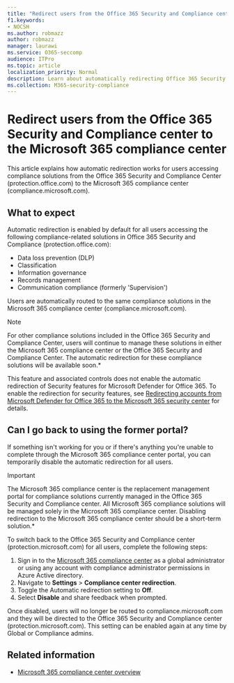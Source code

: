 ```yaml
---
title: "Redirect users from the Office 365 Security and Compliance center to the Microsoft 365 compliance center"
f1.keywords:
- NOCSH
ms.author: robmazz
author: robmazz
manager: laurawi
ms.service: O365-seccomp
audience: ITPro
ms.topic: article
localization_priority: Normal
description: Learn about automatically redirecting Office 365 Security and Compliance center users to the Microsoft 365 compliance center..
ms.collection: M365-security-compliance
---
```


# Redirect users from the Office 365 Security and Compliance center to the Microsoft 365 compliance center

This article explains how automatic redirection works for users accessing compliance solutions from the Office 365 Security and Compliance Center (protection.office.com) to the Microsoft 365 compliance center (compliance.microsoft.com).

## What to expect

Automatic redirection is enabled by default for all users accessing the following compliance-related solutions in Office 365 Security and Compliance (protection.office.com):

- Data loss prevention (DLP)
- Classification
- Information governance
- Records management
- Communication compliance (formerly 'Supervision')

Users are automatically routed to the same compliance solutions in the Microsoft 365 compliance center (compliance.microsoft.com).

>[!NOTE]
>For other compliance solutions included in the Office 365 Security and Compliance Center, users will continue to manage these solutions in either the Microsoft 365 compliance center or the Office 365 Security and Compliance Center. The automatic redirection for these compliance solutions will be available soon.*

This feature and associated controls does not enable the automatic redirection of Security features for Microsoft Defender for Office 365. To enable the redirection for security features, see [Redirecting accounts from Microsoft Defender for Office 365 to the Microsoft 365 security center](/microsoft-365/security/defender/microsoft-365-security-mdo-redirection) for details.

## Can I go back to using the former portal?

If something isn't working for you or if there's anything you're unable to complete through the Microsoft 365 compliance center portal, you can temporarily disable the automatic redirection for all users.

>[!IMPORTANT]
>The Microsoft 365 compliance center is the replacement management portal for compliance solutions currently managed in the Office 365 Security and Compliance center. All Microsoft 365 compliance solutions will be managed solely in the Microsoft 365 compliance center. Disabling redirection to the Microsoft 365 compliance center should be a short-term solution.*

To switch back to the Office 365 Security and Compliance center (protection.microsoft.com) for all users, complete the following steps:

1. Sign in to the [Microsoft 365 compliance center](https://compliance.microsoft.com) as a global administrator or using any account with compliance administrator permissions in Azure Active directory.
2. Navigate to **Settings** > **Compliance center redirection**.
3. Toggle the Automatic redirection setting to **Off**.
4. Select **Disable** and share feedback when prompted.

Once disabled, users will no longer be routed to compliance.microsoft.com and they will be directed to the Office 365 Security and Compliance center (protection.microsoft.com). This setting can be enabled again at any time by Global or Compliance admins.

## Related information

- [Microsoft 365 compliance center overview](/microsoft-365/compliance/microsoft-365-compliance-center)
